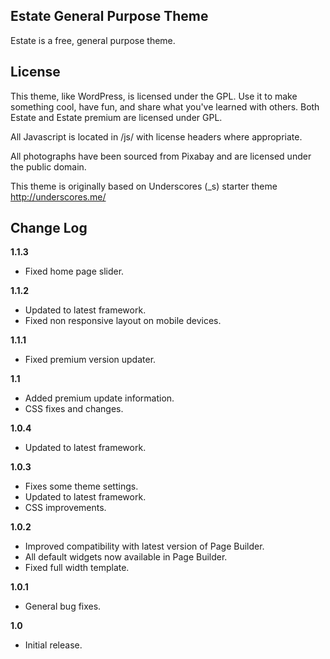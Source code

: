 Estate General Purpose Theme
---------------
Estate is a free, general purpose theme.


License
---------------
This theme, like WordPress, is licensed under the GPL. Use it to make something cool, have fun, and share what you've learned with others. Both Estate and Estate premium are licensed under GPL.

All Javascript is located in /js/ with license headers where appropriate.

All photographs have been sourced from Pixabay and are licensed under the public domain.

This theme is originally based on Underscores (_s) starter theme http://underscores.me/


Change Log
---------------

**1.1.3**
* Fixed home page slider.

**1.1.2**
* Updated to latest framework.
* Fixed non responsive layout on mobile devices.

**1.1.1**
* Fixed premium version updater.

**1.1**
* Added premium update information.
* CSS fixes and changes.

**1.0.4**
* Updated to latest framework.

**1.0.3**
* Fixes some theme settings.
* Updated to latest framework.
* CSS improvements.

**1.0.2**
* Improved compatibility with latest version of Page Builder.
* All default widgets now available in Page Builder.
* Fixed full width template.

**1.0.1**
* General bug fixes.

**1.0**
* Initial release.